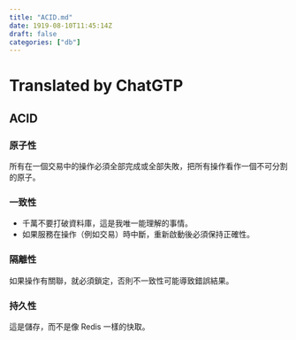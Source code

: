 ```yaml
---
title: "ACID.md"
date: 1919-08-10T11:45:14Z
draft: false
categories: ["db"]
---
```




# Translated by ChatGTP

## ACID

### 原子性
所有在一個交易中的操作必須全部完成或全部失敗，把所有操作看作一個不可分割的原子。

### 一致性
* 千萬不要打破資料庫，這是我唯一能理解的事情。
* 如果服務在操作（例如交易）時中斷，重新啟動後必須保持正確性。

### 隔離性
如果操作有關聯，就必須鎖定，否則不一致性可能導致錯誤結果。

### 持久性
這是儲存，而不是像 Redis 一樣的快取。